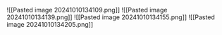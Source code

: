 ![[Pasted image 20241010134109.png]]
![[Pasted image 20241010134139.png]]
![[Pasted image 20241010134155.png]]
![[Pasted image 20241010134205.png]]